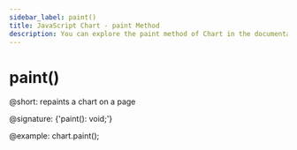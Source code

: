 ```yaml
---
sidebar_label: paint()
title: JavaScript Chart - paint Method 
description: You can explore the paint method of Chart in the documentation of the DHTMLX JavaScript UI library. Browse developer guides and API reference, try out code examples and live demos, and download a free 30-day evaluation version of DHTMLX Suite.
---
```


# paint()

@short: repaints a chart on a page

@signature: {'paint(): void;'}

@example:
chart.paint();
